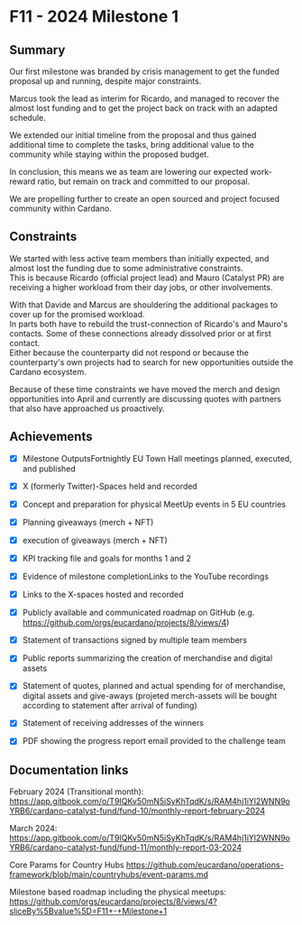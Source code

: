 # F11 - 2024 Milestone 1

## Summary



Our first milestone was branded by crisis management to get the funded proposal up and running, despite major constraints.  

Marcus took the lead as interim for Ricardo, and managed to recover the almost lost funding and to get the project back on track with an adapted schedule. 

We extended our initial timeline from the proposal and thus gained additional time to complete the tasks, bring additional value to the community while staying within the proposed budget.  

In conclusion, this means we as team are lowering our expected work-reward ratio, but remain on track and committed to our proposal.  

We are propelling further to create an open sourced and project focused community within Cardano.  



## Constraints



We started with less active team members than initially expected, and almost lost the funding due to some administrative constraints.  
This is because Ricardo (official project lead) and Mauro (Catalyst PR) are receiving a higher workload from their day jobs, or other involvements.    

With that Davide and Marcus are shouldering the additional packages to cover up for the promised workload.  
In parts both have to rebuild the trust-connection of Ricardo's and Mauro's contacts. Some of these connections already dissolved prior or at first contact.  
Either because the counterparty did not respond or because the counterparty's own projects had to search for new opportunities outside the Cardano ecosystem.  

Because of these time constraints we have moved the merch and design opportunities into April and currently are discussing quotes with partners that also have approached us proactively.  



## Achievements



- [x] Milestone OutputsFortnightly EU Town Hall meetings planned, executed, and published
- [x] X (formerly Twitter)-Spaces held and recorded
- [x] Concept and preparation for physical MeetUp events in 5 EU countries
- [x] Planning giveaways (merch + NFT)
- [x] execution of giveaways (merch + NFT)
- [x] KPI tracking file and goals for months 1 and 2
- [x] Evidence of milestone completionLinks to the YouTube recordings
- [x] Links to the X-spaces hosted and recorded
- [x] Publicly available and communicated roadmap on GitHub (e.g. https://github.com/orgs/eucardano/projects/8/views/4)
- [x] Statement of transactions signed by multiple team members
- [x] Public reports summarizing the creation of merchandise and digital assets
- [x] Statement of quotes, planned and actual spending for of merchandise, digital assets and give-aways (projeted merch-assets will be bought according to statement after arrival of funding)
- [x] Statement of receiving addresses of the winners
- [x] PDF showing the progress report email provided to the challenge team


## Documentation links



February 2024 (Transitional month): https://app.gitbook.com/o/T9IQKv50mN5iSyKhTqdK/s/RAM4hj1iYl2WNN9oYRB6/cardano-catalyst-fund/fund-10/monthly-report-february-2024

March 2024: https://app.gitbook.com/o/T9IQKv50mN5iSyKhTqdK/s/RAM4hj1iYl2WNN9oYRB6/cardano-catalyst-fund/fund-11/monthly-report-03-2024

Core Params for Country Hubs https://github.com/eucardano/operations-framework/blob/main/countryhubs/event-params.md

Milestone based roadmap including the physical meetups: https://github.com/orgs/eucardano/projects/8/views/4?sliceBy%5Bvalue%5D=F11+-+Milestone+1
